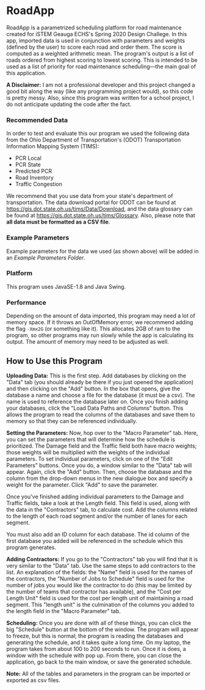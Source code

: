 # RoadApp
RoadApp is a parametrized scheduling platform for road maintenance created for iSTEM Geauga ECHS's Spring 2020 Design Challege. In this app, imported data is used in conjunction with parameters and weights (defined by the user) to score each road and order them. The score is computed as a weighted arithmetic mean. The program's output is a list of roads ordered from highest scoring to lowest scoring. This is intended to be used as a list of priority for road maintenance scheduling&mdash;the main goal of this application.

**A Disclaimer:** I am not a professional developer and this project changed a good bit along the way (like any programming project would), so this code is pretty messy. Also, since this program was written for a school project, I do not anticipate updating the code after the fact.

### Recommended Data
In order to test and evaluate this our program we used the following data from the Ohio Department of Transportation's (ODOT) Transportation Information Mapping System (TIMS):

* PCR Local
* PCR State
* Predicted PCR
* Road Inventory
* Traffic Congestion

We recommend that you use data from your state's department of transportation. The data download portal for ODOT can be found at <https://gis.dot.state.oh.us/tims/Data/Download>, and the data glossary can be found at <https://gis.dot.state.oh.us/tims/Glossary>. Also, please note that **all data must be formatted as a CSV file**.

### Example Parameters
Example parameters for the data we used (as shown above) will be added in an *Example Parameters Folder*.

### Platform
This program uses JavaSE-1.8 and Java Swing.

### Performance
Depending on the amount of data imported, this program may need a lot of memory space. If it throws an OutOfMemory error, we recommend adding the flag `-Xmx2G` (or something like it). This allocates 2GB of ram to the program, so other programs may run slowly while the app is calculating its output. The amount of memory may need to be adjusted as well.

## How to Use this Program

**Uploading Data:** This is the first step. Add databases by clicking on the "Data" tab (you should already be there if you just opened the application) and then clicking on the "Add" button. In the box that opens, give the database a name and choose a file for the database (it must be a csv). The name is used to reference the database later on. Once you finish adding your databases, click the "Load Data Paths and Columns" button. This allows the program to read the columns of the databases and save them to memory so that they can be referenced individually.

**Setting the Parameters:** Now, hop over to the "Macro Parameter" tab. Here, you can set the parameters that will determine how the schedule is prioritized. The Damage field and the Traffic field both have macro weights; those weights will be multiplied with the weights of the individual parameters. To set individual parameters, click on one of the "Edit Parameters" buttons. Once you do, a window similar to the "Data" tab will appear. Again, click the "Add" button. Then, choose the database and the column from the drop-down menus in the new dialogue box and specify a weight for the parameter. Click "Add" to save the parameter.

Once you've finished adding individual parameters to the Damage and Traffic fields, take a look at the Length field. This field is used, along with the data in the "Contractors" tab, to calculate cost. Add the columns related to the length of each road segment and/or the number of lanes for each segment.

You must also add an ID column for each database. The id column of the first database you added will be referenced in the schedule which this program generates.

**Adding Contractors:** If you go to the "Contractors" tab you will find that it is very similar to the "Data" tab. Use the same steps to add contractors to the list. An explanation of the fields: the "Name" field is used for the names of the contractors, the "Number of Jobs to Schedule" field is used for the number of jobs you would like the contractor to do (this may be limited by the number of teams that contractor has available), and the "Cost per Length Unit" field is used for the cost per length unit of maintaining a road segment. This "length unit" is the culmination of the columns you added to the length field in the "Macro Parameter" tab.

**Scheduling:** Once you are done with all of these things, you can click the big "Schedule" button at the bottom of the window. The program will appear to freeze, but this is normal; the program is reading the databases and generating the schedule, and it takes quite a long time. On my laptop, the program takes from about 100 to 200 seconds to run. Once it is does, a window with the schedule with pop up. From there, you can close the application, go back to the main window, or save the generated schedule.

**Note:** All of the tables and parameters in the program can be imported or exported as csv files.
